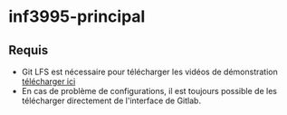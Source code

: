 # inf3995-principal

## Requis
* Git LFS est nécessaire pour télécharger les vidéos de démonstration [télécharger ici](https://git-lfs.github.com/)
* En cas de problème de configurations, il est toujours possible de les télécharger directement de l'interface de Gitlab.